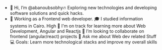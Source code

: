 - 👋 Hi, I’m @abanoubsobhy🔥   Exploring new technologies and developing software solutions and quick hacks.
- 💼   Working as a Frontend web developer.
🎓 I studied information systems in Cairo. High
🌱  I'm on track for learning more about Web Development, Angular and Reactjs
👯  I’m looking to collaborate on frontend (angular/react) projects
💬  Ask me about Web dev related Stuff
💻  Goals: Learn more technological stacks and improve my overall skills
